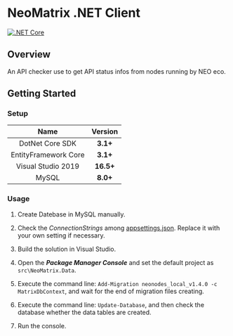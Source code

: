 # NeoMatrix .NET Client

[![.NET Core](https://img.shields.io/badge/.NET%20Core-%203.1-brightgreen)][DotNetCoreUrl]

[DotNetCoreUrl]: https://dotnet.microsoft.com/download

## Overview

An API checker use to get API status infos from nodes running by NEO eco.

## Getting Started

### Setup

|         Name         |  Version  |
| :------------------: | :-------: |
|   DotNet Core SDK    | __3.1+__  |
| EntityFramework Core | __3.1+__  |
|  Visual Studio 2019  | __16.5+__ |
|        MySQL         | __8.0+__  |

### Usage

1. Create Datebase in MySQL manually.

2. Check the *ConnectionStrings* among [appsettings.json](https://github.com/alienworks/neo-matrix/blob/master/CSharp/NeoMatrix/appsettings.json). Replace it with your own setting if necessary.

3. Build the solution in Visual Studio.

4. Open the ***Package Manager Console*** and set the default project as `src\NeoMatrix.Data`.

5. Execute the command line: `Add-Migration neonodes_local_v1.4.0 -c MatrixDbContext`, and wait for the end of migration files creating.

6. Execute the command line: `Update-Database`, and then check the database whether the data tables are created.

7. Run the console.
